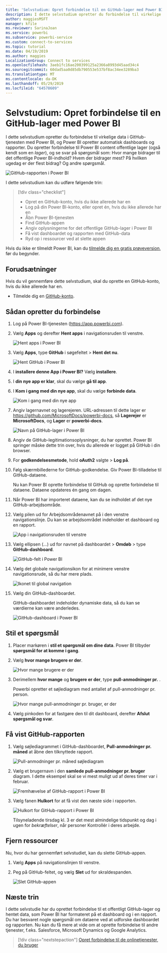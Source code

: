 ```yaml
---
title: 'Selvstudium: Opret forbindelse til en GitHub-lager med Power BI'
description: I dette selvstudium opretter du forbindelse til virkelige data i GitHub-tjenesten med Power BI, og Power BI opretter automatisk dashboards og rapporter.
author: maggiesMSFT
manager: kfile
ms.reviewer: SarinaJoan
ms.service: powerbi
ms.subservice: powerbi-service
ms.custom: connect-to-services
ms.topic: tutorial
ms.date: 04/19/2019
ms.author: maggies
LocalizationGroup: Connect to services
ms.openlocfilehash: 3aeb1fc16ae200399125a2366a8993d45aad34c4
ms.sourcegitcommit: 60dad5aa0d85db790553e537bf8ac34ee3289ba3
ms.translationtype: MT
ms.contentlocale: da-DK
ms.lasthandoff: 05/29/2019
ms.locfileid: "64578609"
---
```

# <a name="tutorial-connect-to-a-github-repo-with-power-bi"></a>Selvstudium: Opret forbindelse til en GitHub-lager med Power BI
I dette selvstudium opretter du forbindelse til virkelige data i GitHub-tjenesten med Power BI, og Power BI opretter automatisk dashboards og rapporter. Du opretter forbindelse til Power BI content offentlige lager (også kendt som en *lager*), og se svar på spørgsmål som: Hvor mange bidrager til det offentlige Power BI-indhold? Hvem der bidrager mest? På hvilken ugedag er der flest bidrag? Og andre spørgsmål. 

![GitHub-rapporten i Power BI](media/service-tutorial-connect-to-github/power-bi-github-app-tutorial-punch-card.png)

I dette selvstudium kan du udføre følgende trin:

> [!div class="checklist"]
> * Opret en GitHub-konto, hvis du ikke allerede har en 
> * Log på din Power BI-konto, eller opret én, hvis du ikke allerede har en
> * Åbn Power BI-tjenesten
> * Find GitHub-appen
> * Angiv oplysningerne for det offentlige GitHub-lager i Power BI
> * Få vist dashboardet og rapporten med GitHub-data
> * Ryd op i ressourcer ved at slette appen

Hvis du ikke er tilmeldt Power BI, kan du [tilmelde dig en gratis prøveversion](https://app.powerbi.com/signupredirect?pbi_source=web), før du begynder.

## <a name="prerequisites"></a>Forudsætninger

Hvis du vil gennemføre dette selvstudium, skal du oprette en GitHub-konto, hvis du ikke allerede har en. 

- Tilmelde dig en [GitHub-konto](https://docs.microsoft.com/contribute/get-started-setup-github).


## <a name="how-to-connect"></a>Sådan opretter du forbindelse
1. Log på Power BI-tjenesten (https://app.powerbi.com). 
2. Vælg **Apps** og derefter **Hent apps** i navigationsruden til venstre.
   
   ![Hent apps i Power BI](media/service-tutorial-connect-to-github/power-bi-github-app-tutorial.png) 

3. Vælg **Apps**, type **GitHub** i søgefeltet > **Hent det nu**.
   
   ![Hent GitHub i Power BI](media/service-tutorial-connect-to-github/power-bi-github-app-tutorial-app-source.png) 

4. I **installere denne App i Power BI?** Vælg **installere**.
5. I **din nye app er klar**, skal du vælge **gå til app**.
6. I **Kom i gang med din nye app**, skal du vælge **forbinde data**.

    ![Kom i gang med din nye app](media/service-tutorial-connect-to-github/power-bi-github-app-tutorial-connect-data.png)

7. Angiv lagernavnet og lagerejeren. URL-adressen til dette lager er https://github.com/MicrosoftDocs/powerbi-docs, så **Lagerejer** er **MicrosoftDocs**, og **Lager** er **powerbi-docs**. 
   
    ![Navn på GitHub-lager i Power BI](media/service-tutorial-connect-to-github/power-bi-github-app-tutorial-connect.png)

5. Angiv de GitHub-legitimationsoplysninger, du har oprettet. Power BI springer måske dette trin over, hvis du allerede er logget på GitHub i din browser. 

6. For **godkendelsesmetode**, hold **oAuth2** valgte \> **Log på**.

7. Følg skærmbillederne for GitHub-godkendelse. Giv Power BI-tilladelse til GitHub-dataene.
   
   Nu kan Power BI oprette forbindelse til GitHub og oprette forbindelse til dataene.  Dataene opdateres én gang om dagen.

8. Når Power BI har importeret dataene, kan du se indholdet af det nye GitHub-arbejdsområde. 
9. Vælg pilen ud for Arbejdsområdenavnet på i den venstre navigationslinje. Du kan se arbejdsområdet indeholder et dashboard og en rapport. 

    ![App i navigationsruden til venstre](media/service-tutorial-connect-to-github/power-bi-github-app-tutorial-left-nav-expanded.png)

10. Vælg ellipsen (...) ud for navnet på dashboardet > **Omdøb** > type **GitHub-dashboard**.
 
    ![GitHub-felt i Power BI](media/service-tutorial-connect-to-github/power-bi-github-app-tutorial-left-nav.png) 

8. Vælg det globale navigationsikon for at minimere venstre navigationsrude, så du har mere plads.

    ![Ikonet til global navigation](media/service-tutorial-connect-to-github/power-bi-global-navigation-icon.png)

10. Vælg din GitHub-dashboardet.
    
    GitHub-dashboardet indeholder dynamiske data, så du kan se værdierne kan være anderledes.

    ![GitHub-dashboard i Power BI](media/service-tutorial-connect-to-github/power-bi-github-app-tutorial-new-dashboard.png)

    

## <a name="ask-a-question"></a>Stil et spørgsmål

1. Placer markøren i **stil et spørgsmål om dine data**. Power BI tilbyder **spørgsmål for at komme i gang**. 

1. Vælg **hvor mange brugere er der**.
 
    ![Hvor mange brugere er der](media/service-tutorial-connect-to-github/power-bi-github-app-tutorial-qna-how-many-users.png)

13. Derimellem **hvor mange** og **brugere er der**, type **pull-anmodninger pr.** . 

     Powerbi opretter et søjlediagram med antallet af pull-anmodninger pr. person.

    ![Hvor mange pull-anmodninger pr. bruger, er der](media/service-tutorial-connect-to-github/power-bi-github-app-tutorial-qna-how-many-prs.png)


13. Vælg pinkoden for at fastgøre den til dit dashboard, derefter **Afslut spørgsmål og svar**.

## <a name="view-the-github-report"></a>Få vist GitHub-rapporten 

1. Vælg søjlediagrammet i GitHub-dashboardet, **Pull-anmodninger pr. måned** at åbne den tilknyttede rapport.

    ![Pull-anmodninger pr. måned søjlediagram](media/service-tutorial-connect-to-github/power-bi-github-app-tutorial-column-chart.png)

2. Vælg et brugernavn i den **samlede pull-anmodninger pr. bruger** diagram. I dette eksempel skal se vi mest muligt ud af deres timer var i februar.

    ![Fremhævelse af GitHub-rapport i Power BI](media/service-tutorial-connect-to-github/power-bi-github-app-tutorial-cross-filter-total-prs.png)

3. Vælg fanen **Hulkort** for at få vist den næste side i rapporten. 
 
    ![Hulkort for GitHub-rapport i Power BI](media/service-tutorial-connect-to-github/power-bi-github-app-tutorial-tues-3pm.png)

    Tilsyneladende tirsdag kl. 3 er det mest almindelige tidspunkt og dag i ugen for *bekræftelser*, når personer Kontrollér i deres arbejde.

## <a name="clean-up-resources"></a>Fjern ressourcer

Nu, hvor du har gennemført selvstudiet, kan du slette GitHub-appen. 

1. Vælg **Apps** på navigationslinjen til venstre.
2. Peg på GitHub-feltet, og vælg **Slet** ud for skraldespanden.

    ![Slet GitHub-appen](media/service-tutorial-connect-to-github/power-bi-github-app-tutorial-delete.png)

## <a name="next-steps"></a>Næste trin

I dette selvstudie har du oprettet forbindelse til et offentligt GitHub-lager og hentet data, som Power BI har formateret på et dashboard og i en rapport. Du har besvaret nogle spørgsmål om dataene ved at udforske dashboardet og rapporten. Nu kan du få mere at vide om at oprette forbindelse til andre tjenester, f.eks. Salesforce, Microsoft Dynamics og Google Analytics. 
 
> [!div class="nextstepaction"]
> [Opret forbindelse til de onlinetjenester, du bruger](service-connect-to-services.md)


